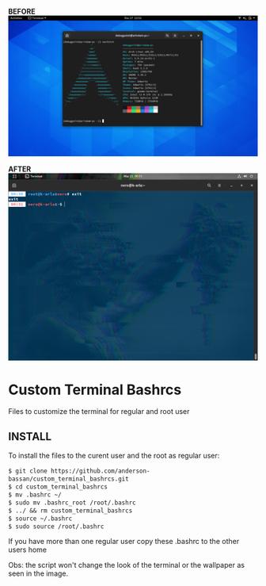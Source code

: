 **BEFORE**
![Print screen of my terminal NOT showing the styles for root and regular user](before.png?raw=true "Default Terminal")

**AFTER**
![Print screen of my terminal showing the styles for root and regular user](custom_terminal_print.png?raw=true "Custom Terminal")

# Custom Terminal Bashrcs
Files to customize the terminal for regular and root user

## INSTALL
To install the files to the curent user and the root as regular user:
```
$ git clone https://github.com/anderson-bassan/custom_terminal_bashrcs.git
$ cd custom_terminal_bashrcs
$ mv .bashrc ~/
$ sudo mv .bashrc_root /root/.bashrc
$ ../ && rm custom_terminal_bashrcs
$ source ~/.bashrc
$ sudo source /root/.bashrc
```
  
If you have more than one regular user copy these .bashrc to the other users home

Obs: the script won't change the look of the terminal or the wallpaper as seen in the image.
